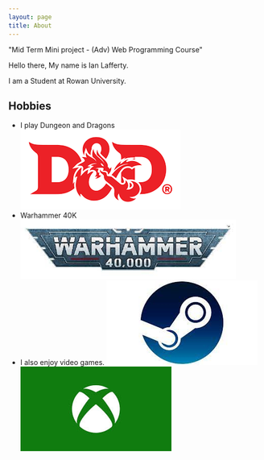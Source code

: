 ```yaml
---
layout: page
title: About
---
```


<p class="message">
"Mid Term Mini project  - (Adv) Web Programming Course"
</p>

Hello there, My name is Ian Lafferty.

I am a Student at Rowan University. 

## Hobbies
* I play Dungeon and Dragons ![placeholder](/Images/D&D.png "Dungeon And Dragons") 
* Warhammer 40K ![placeholder](/Images/Warhammer.jpg "Warhammer 40k")
* I also enjoy video games. ![placeholder](/Images/Steam.jpg "Steam") ![placeholder](/Images/Xbox.jpg "Xbox")


